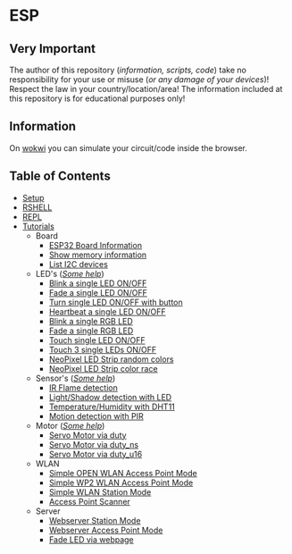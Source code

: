 # ESP

## Very Important

The author of this repository (_information, scripts, code_) take no responsibility for your use or misuse (_or any damage of your devices_)! Respect the law in your country/location/area! The information included at this repository is for educational purposes only!

## Information

On [wokwi](https://wokwi.com) you can simulate your circuit/code inside the browser.

## Table of Contents

- [Setup](./Setup/README.md)
- [RSHELL](./RSHELL/README.md)
- [REPL](./REPL/README.md)
- [Tutorials](./Tutorials/README.md)
  - Board
    - [ESP32 Board Information](./Tutorials/BOARD/esp32_info.py) 
    - [Show memory information](./Tutorials/BOARD/memory.py)
    - [List I2C devices](./Tutorials/BOARD/i2c_scan.py)
  - LED's (_[Some help](./Tutorials/LED/help.md)_)
    - [Blink a single LED ON/OFF](./Tutorials/LED/one_single_led_blink.py)
    - [Fade a single LED ON/OFF](./Tutorials/LED/one_single_led_fade.py)
    - [Turn single LED ON/OFF with button](./Tutorials/LED/one_single_led_btn.py)
    - [Heartbeat a single LED ON/OFF](./Tutorials/LED/one_single_led_heartbeat.py)
    - [Blink a single RGB LED](./Tutorials/LED/one_rgb_led_blink.py)
    - [Fade a single RGB LED](./Tutorials/LED/one_rgb_led_fade.py)
    - [Touch single LED ON/OFF](./Tutorials/LED/one_single_led_touch.py)
    - [Touch 3 single LEDs ON/OFF](./Tutorials/LED/three_single_led_touch.py)
    - [NeoPixel LED Strip random colors](./Tutorials/LED/neopixel_sidelight_strip_simple.py)
    - [NeoPixel LED Strip color race](./Tutorials/LED/neopixel_sidelight_strip_race.py)
  - Sensor's (_[Some help](./Tutorials/SENSORS/help.md)_)
    - [IR Flame detection](./Tutorials/SENSORS/ir_flame_detection.py)
    - [Light/Shadow detection with LED](./Tutorials/SENSORS/shadow_detection.py)
    - [Temperature/Humidity with DHT11](./Tutorials/SENSORS/dht11.py)
    - [Motion detection with PIR](./Tutorials/SENSORS/pir.py)
  - Motor (_[Some help](./Tutorials/MOTOR/help.md)_)
    - [Servo Motor via duty](./Tutorials/MOTOR/servo_duty.py)
    - [Servo Motor via duty_ns](./Tutorials/MOTOR/servo_duty_ns.py)
    - [Servo Motor via duty_u16](./Tutorials/MOTOR/servo_duty_u16.py)
  - WLAN
    - [Simple OPEN WLAN Access Point Mode](./Tutorials/WiFi/wlan_access_point_mode_open.py)
    - [Simple WP2 WLAN Access Point Mode](./Tutorials/WiFi/wlan_access_point_mode_wp2.py)
    - [Simple WLAN Station Mode](./Tutorials/WiFi/wlan_station_mode.py)
    - [Access Point Scanner](./Tutorials/WiFi/access_point_scan.py)
  - Server
    - [Webserver Station Mode](./Tutorials/SERVER/webserver_station_mode.py)
    - [Webserver Access Point Mode](./Tutorials/SERVER/ap_time_info.py)
    - [Fade LED via webpage](./Tutorials/SERVER/fade_led_on_off.py)
